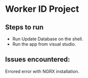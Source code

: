 # Worker ID Project


## Steps to run

* Run Update Database on the shell. 
* Run the app from visual studio. 



## Issues encountered:
 Errored error with NGRX installation. 